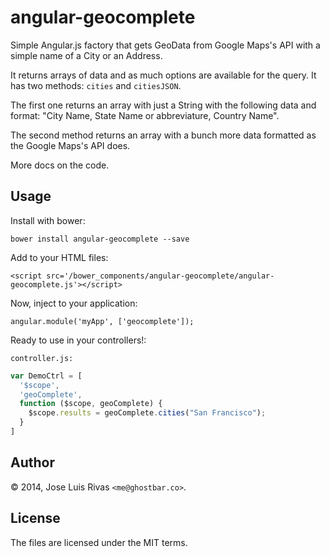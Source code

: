 angular-geocomplete
===================

Simple Angular.js factory that gets GeoData from Google Maps's API with a simple name of a City or an Address.

It returns arrays of data and as much options are available for the query. It has two methods: `cities` and `citiesJSON`.

The first one returns an array with just a String with the following data and format: "City Name, State Name or abbreviature, Country Name".

The second method returns an array with a bunch more data formatted as the Google Maps's API does.

More docs on the code.

Usage
-----

Install with bower:

    bower install angular-geocomplete --save

Add to your HTML files:

    <script src='/bower_components/angular-geocomplete/angular-geocomplete.js'></script>

Now, inject to your application:

    angular.module('myApp', ['geocomplete']);

Ready to use in your controllers!:

`controller.js:`

```js
var DemoCtrl = [
  '$scope',
  'geoComplete',
  function ($scope, geoComplete) {
    $scope.results = geoComplete.cities("San Francisco");
  }
]
```

Author
------
© 2014, Jose Luis Rivas `<me@ghostbar.co>`. 

License
-------
The files are licensed under the MIT terms.

